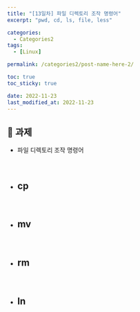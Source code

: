 ```yaml
---
title: "[13일차] 파일 디렉토리 조작 명령어"
excerpt: "pwd, cd, ls, file, less"

categories:
  - Categories2
tags:
  - [Linux]

permalink: /categories2/post-name-here-2/

toc: true
toc_sticky: true

date: 2022-11-23
last_modified_at: 2022-11-23
---
```


## 🦥 과제

* 파일 디렉토리 조작 명령어
<br>

* cp
  - 
<br>

* mv
  -   
<br>

* rm
  - 
<br>

* ln
  - 
<br>
